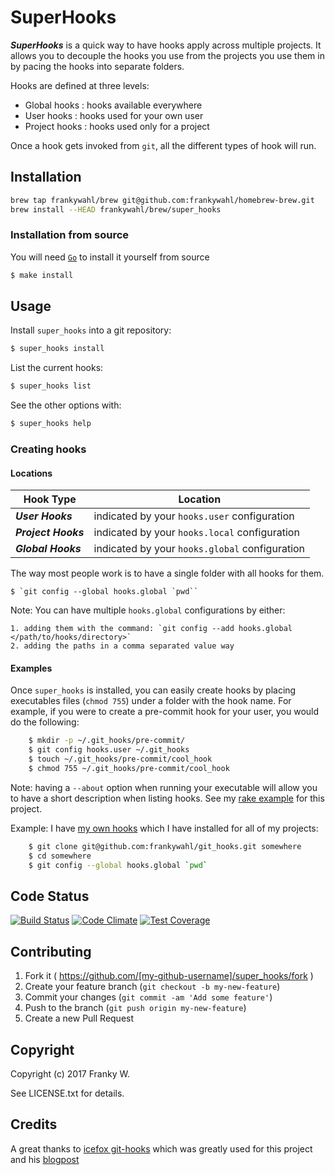 # SuperHooks

***SuperHooks*** is a quick way to have hooks apply across multiple projects.
It allows you to decouple the hooks you use from the projects you use them in by pacing the hooks into separate folders.

Hooks are defined at three levels:

  * Global hooks  : hooks available everywhere
  * User hooks    : hooks used for your own user
  * Project hooks : hooks used only for a project

Once a hook gets invoked from `git`, all the different types of hook will run.

## Installation

```bash
brew tap frankywahl/brew git@github.com:frankywahl/homebrew-brew.git
brew install --HEAD frankywahl/brew/super_hooks
```

### Installation from source

You will need [`Go`](https://golang.org) to install it yourself from source

```bash
$ make install
```

## Usage

Install `super_hooks` into a git repository:

```bash
$ super_hooks install
```

List the current hooks:

``` bash
$ super_hooks list
```

See the other options with:

```bash
$ super_hooks help
```

### Creating hooks

#### Locations

| Hook Type           | Location                                       |
| ---                 | ---                                            |
| ***User Hooks***    | indicated by your `hooks.user` configuration   |
| ***Project Hooks*** | indicated by your `hooks.local` configuration  |
| ***Global Hooks***  | indicated by your `hooks.global` configuration |


The way most people work is to have a single folder with all hooks for them.

	$ `git config --global hooks.global `pwd``


Note: You can have multiple `hooks.global` configurations by either:

	1. adding them with the command: `git config --add hooks.global </path/to/hooks/directory>`
	2. adding the paths in a comma separated value way

#### Examples

Once `super_hooks` is installed, you can easily create hooks by placing executables files (`chmod 755`) under a folder with the hook name.
For example, if you were to create a pre-commit hook for your user, you would do the following:

```bash
	$ mkdir -p ~/.git_hooks/pre-commit/
	$ git config hooks.user ~/.git_hooks
	$ touch ~/.git_hooks/pre-commit/cool_hook
	$ chmod 755 ~/.git_hooks/pre-commit/cool_hook
```

Note: having a `--about` option when running your executable will allow you to have a short description when listing hooks. See my [rake example](https://github.com/frankywahl/super_hooks/blob/master/git_hooks/pre-commit/rake.sh) for this project.

Example: I have [my own hooks](https://github.com/frankywahl/git_hooks) which I have installed for all of my projects:

```bash
	$ git clone git@github.com:frankywahl/git_hooks.git somewhere
	$ cd somewhere
	$ git config --global hooks.global `pwd`
```

## Code Status
[![Build Status]()](https://travis-ci.org/frankywahl/super_hooks)
[![Code Climate]()](https://codeclimate.com/github/frankywahl/super_hooks)
[![Test Coverage]()](https://codeclimate.com/github/frankywahl/super_hooks)

## Contributing

1. Fork it ( https://github.com/[my-github-username]/super_hooks/fork )
2. Create your feature branch (`git checkout -b my-new-feature`)
3. Commit your changes (`git commit -am 'Add some feature'`)
4. Push to the branch (`git push origin my-new-feature`)
5. Create a new Pull Request

## Copyright

Copyright (c) 2017 Franky W.

See LICENSE.txt for details.

## Credits

A great thanks to [icefox git-hooks](https://github.com/icefox/git-hooks) which was greatly used for this project and his [blogpost](http://benjamin-meyer.blogspot.com/2010/06/managing-project-user-and-global-git.html)
